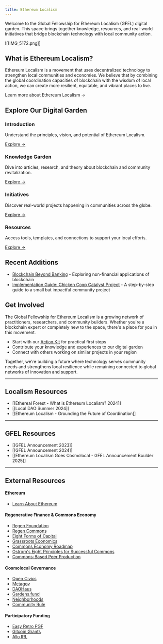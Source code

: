 ```yaml
---
title: Ethereum Localism
---
```

Welcome to the Global Fellowship for Ethereum Localism (GFEL) digital garden. This space brings together knowledge, resources, and real-world initiatives that bridge blockchain technology with local community action.

![[IMG_5172.png]]
## What is Ethereum Localism?

Ethereum Localism is a movement that uses decentralized technology to strengthen local communities and economies. We believe that by combining the global coordination capacities of blockchain with the wisdom of local action, we can create more resilient, equitable, and vibrant places to live.

[Learn more about Ethereum Localism →](/introduction)

## Explore Our Digital Garden

<div class="home-grid">
  <div class="home-card">
    <h3>Introduction</h3>
    <p>Understand the principles, vision, and potential of Ethereum Localism.</p>
    <a href="/introduction">Explore →</a>
  </div>
  
  <div class="home-card">
    <h3>Knowledge Garden</h3>
    <p>Dive into articles, research, and theory about blockchain and community revitalization.</p>
    <a href="/knowledge">Explore →</a>
  </div>
  
  <div class="home-card">
    <h3>Initiatives</h3>
    <p>Discover real-world projects happening in communities across the globe.</p>
    <a href="/initiatives">Explore →</a>
  </div>
  
  <div class="home-card">
    <h3>Resources</h3>
    <p>Access tools, templates, and connections to support your local efforts.</p>
    <a href="/resources">Explore →</a>
  </div>
</div>

## Recent Additions

- [Blockchain Beyond Banking](/blockchain-beyond-banking) - Exploring non-financial applications of blockchain
- [Implementation Guide: Chicken Coop Catalyst Project](/implementation-guide-chicken-coop-catalyst-project) - A step-by-step guide to a small but impactful community project

## Get Involved

The Global Fellowship for Ethereum Localism is a growing network of practitioners, researchers, and community builders. Whether you're a blockchain expert or completely new to the space, there's a place for you in this movement.

- Start with our [Action Kit](/introduction/action-kit) for practical first steps
- Contribute your knowledge and experiences to our digital garden
- Connect with others working on similar projects in your region

Together, we're building a future where technology serves community needs and strengthens local resilience while remaining connected to global networks of innovation and support.

---

## Localism Resources

- [[Ethereal Forest - What is Ethereum Localism? 2024]]
- [[Local DAO Summer 2024]]
- [[Ethereum Localism - Grounding the Future of Coordination]]

---

## GFEL Resources

- [[GFEL Announcement 2023]]
- [[GFEL Announcement 2024]]
- [[Ethereum Localism Goes Cosmolocal - GFEL Announcement Boulder 2025]]

---

## External Resources

#### Ethereum
- [Learn About Ethereum](https://ethereum.org/en/learn/)
#### Regenerative Finance & Commons Economy
- [Regen Foundation](https://regen.foundation)
- [Regen Commons](https://regencommons.com)
- [Eight Forms of Capital](https://wiki.p2pfoundation.net/Eight_Forms_of_Capital)
- [Grassroots Economics](https://www.grassrootseconomics.org)
- [Commons Economy Roadmap](https://www.commonseconomy.org/?v=28e89012f4b0491383940ca7ba568403)
- [Ostrom's Eight Principles for Successful Commons](https://earthbound.report/2018/01/15/elinor-ostroms-8-rules-for-managing-the-commons/)
- [Commons-Based Peer Production](https://wiki.p2pfoundation.net/Commons-Based_Peer_Production)
#### Cosmolocal Governance
- [Open Civics](https://www.opencivics.co)
- [Metagov](https://metagov.org)
- [DAOHaus](https://daohaus.club)
- [Gardens.fund](https://www.gardens.fund)
- [Neighborhoods](https://neighbourhoods.network)
- [Community Rule](https://communityrule.info) 
#### Participatory Funding
- [Easy Retro PGF](https://easyretropgf.xyz)
- [Gitcoin Grants](https://grants.gitcoin.co)
- [Allo IRL](https://irl.allo.capital)

<div class="dashboard-tiles">
  <div class="project-tile" data-entry-id="00011"></div>
  <div class="project-tile" data-entry-id="00015"></div>
  <div class="project-tile" data-entry-id="00016"></div>
</div>
